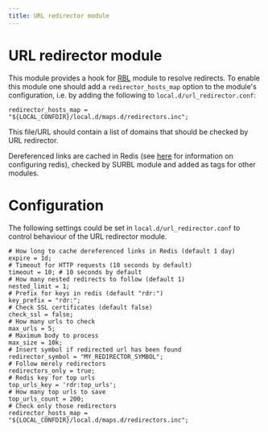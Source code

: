 ```yaml
---
title: URL redirector module
---
```



# URL redirector module

This module provides a hook for [RBL](/modules/rbl) module to resolve redirects.
To enable this module one should add a `redirector_hosts_map` option to the module's configuration, i.e. by adding the following to `local.d/url_redirector.conf`:
~~~hcl
redirector_hosts_map = "${LOCAL_CONFDIR}/local.d/maps.d/redirectors.inc";
~~~

This file/URL should contain a list of domains that should be checked by URL redirector.

Dereferenced links are cached in Redis (see [here](/configuration/redis) for information on configuring redis), checked by SURBL module and added as tags for other modules.

# Configuration

The following settings could be set in `local.d/url_redirector.conf` to control behaviour of the URL redirector module.

~~~hcl
# How long to cache dereferenced links in Redis (default 1 day)
expire = 1d;
# Timeout for HTTP requests (10 seconds by default)
timeout = 10; # 10 seconds by default
# How many nested redirects to follow (default 1)
nested_limit = 1;
# Prefix for keys in redis (default "rdr:")
key_prefix = "rdr:";
# Check SSL certificates (default false)
check_ssl = false;
# How many urls to check
max_urls = 5;
# Maximum body to process
max_size = 10k;
# Insert symbol if redirected url has been found
redirector_symbol = "MY_REDIRECTOR_SYMBOL";
# Follow merely redirectors
redirectors_only = true;
# Redis key for top urls
top_urls_key = 'rdr:top_urls';
# How many top urls to save
top_urls_count = 200;
# Check only those redirectors
redirector_hosts_map = "${LOCAL_CONFDIR}/local.d/maps.d/redirectors.inc";
~~~
